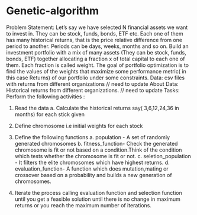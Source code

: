 # Genetic-algorithm

Problem Statement: 
Let’s say we have selected N financial assets we want to invest in. They can be stock, funds, bonds, ETF etc. Each one of them has many historical returns, that is the price relative difference from one period to another. Periods can be days, weeks, months and so on. 
Build an investment portfolio with a  mix of many assets (They can be stock, funds, bonds, ETF) together allocating a fraction x of total  capital to each one of them. Each fraction is called weight.  The goal of portfolio optimization is to find the values of the weights that maximize some performance metric( in this case Returns)  of our portfolio under some constraints. 
Data:  csv files with returns from different organizations // need to update
About Data:  Historical returns from different organizations. // need to update
Tasks: 
Perform the following activities :
1.	Read the data 
a.	Calculate the historical returns say( 3,6,12,24,36 in months) for each stick given

2.	Define  chromosome i.e initial weights  for each stock
3.	Define the following functions
a.	population - A set of randomly generated chromosomes
b.	fitness_function-  Check the generated chromosome is fit or not based on a condition.Think of the condition which tests whether the chromosome is fit or not.
c.	seletion_population - It filters the elite chromosomes which have highest returns.
d.	evaluation_function-  A function which does mutation,mating or crossover based on a probability and builds a new generation of chromosomes.

4.	Iterate the process calling  evaluation function and selection function until you get a feasible solution until there is no change in maximum returns or you reach the maximum number of iterations.

